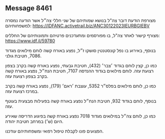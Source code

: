 ## Message 8461

מצורפת הודעת דובר צה"ל בנושא שמותיהם של שני חללי צה״ל אשר הודעה נמסרה למשפחותיהם: https://IDFANC.activetrail.biz/ANC30122023IEURBGIEBV

מצורף קישור לאתר צה"ל, בו מפורסמים ומתעדכנים פרטיהם ותמונותיהם של החללים:
https://www.idf.il/59780

בנוסף, באירוע בו נפל קונסטנטין סושקו ז״ל, נפצע באורח קשה לוחם מילואים מגדוד 7086, חטיבת גולני.

כמו כן, קצין לוחם בגדוד ׳צבר׳ (432), חטיבת גבעתי, נפצע באורח קשה בקרב בצפון רצועת עזה. לוחם מילואים בגדוד ההנדסה 7107, חטיבת הנח״ל, נפצע באורח קשה בקרב בצפון רצועת עזה.

כמו כן, לוחם מילואים בפלס״ר 5352, עוצבת ׳ראם׳ (179), נפצע באורח קשה בקרב במרכז רצועת עזה.

בנוסף, לוחם בגדוד 932, חטיבת הנח״ל נפצע באורח קשה בפעילות מבצעית בעוטף עזה.

כמו כן, לוחם צה״ל במילואים מגדוד 7018 נפצע באורח קשה בפיגוע הדריסה שאירע היום (ש׳) במרחב חטיבת יהודה.

הפצועים פונו לקבלת טיפול רפואי ומשפחותיהם עודכנו.

